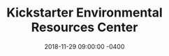---
layout: project
image_arrangement: single-horizontal
image_arrangement_images:
  - name: temp-screenshot.png
    alt: A screenshot of the Environmental Resources Center
title: Kickstarter Environmental Resources Center
tagline: Helping indepedent creators evaluate and reduce the environmental impact of their products.
date: 2018-11-29 09:00:00 -0400
featured_image: transparent-speaker.jpg
roles:
  - Graphic design
  - Branding
locations:
  - Sydney, Australia
organisations:
  - University of Technology, Sydney
  - Transport for NSW
---